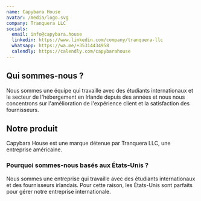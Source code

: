 ```yaml
---
name: Capybara House
avatar: /media/logo.svg
company: Tranquera LLC
socials:
  email: info@capybara.house
  linkedin: https://www.linkedin.com/company/tranquera-llc
  whatsapp: https://wa.me/+35314434958
  calendly: https://calendly.com/capybarahouse
---
```


## Qui sommes-nous ?

Nous sommes une équipe qui travaille avec des étudiants internationaux et le secteur de l'hébergement en Irlande depuis des années et nous nous concentrons sur l'amélioration de l'expérience client et la satisfaction des fournisseurs.

## Notre produit

Capybara House est une marque détenue par Tranquera LLC, une entreprise américaine.

### Pourquoi sommes-nous basés aux États-Unis ?

Nous sommes une entreprise qui travaille avec des étudiants internationaux et des fournisseurs irlandais. Pour cette raison, les États-Unis sont parfaits pour gérer notre entreprise internationale.